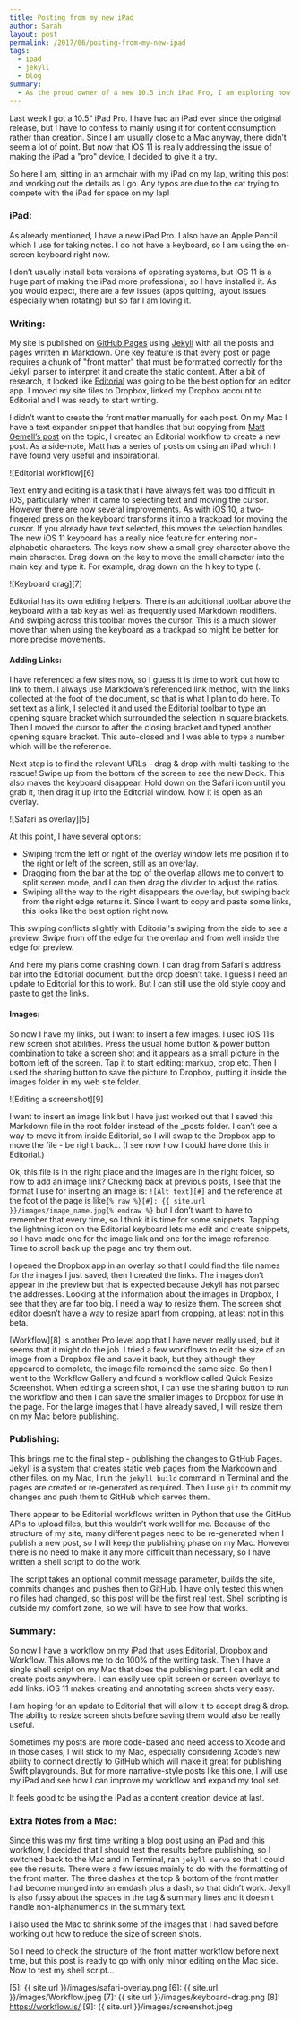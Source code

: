 ```yaml
---
title: Posting from my new iPad
author: Sarah
layout: post
permalink: /2017/06/posting-from-my-new-ipad
tags:
  - ipad 
  - jekyll
  - blog
summary:
  - As the proud owner of a new 10.5 inch iPad Pro, I am exploring how to create blog posts while away from my Mac.
---
```


Last week I got a 10.5” iPad Pro. I have had an iPad ever since the original release, but I have to confess to mainly using it for content consumption rather than creation. Since I am usually close to a Mac anyway, there didn’t seem a lot of point. But now that iOS 11 is really addressing the issue of making the iPad a "pro" device, I decided to give it a try.

So here I am, sitting in an armchair with my iPad on my lap, writing this post and working out the details as I go. Any typos are due to the cat trying to compete with the iPad for space on my lap!

### iPad:

As already mentioned, I have a new iPad Pro. I also have an Apple Pencil which I use for taking notes. I do not have a keyboard, so I am using the on-screen keyboard right now. 

I don’t usually install beta versions of operating systems, but iOS 11 is a huge  part of making the iPad more professional, so I have installed it. As you would expect, there are a few issues (apps quitting, layout issues especially when rotating) but so far I am loving it.

### Writing:

My site is published on [GitHub Pages][1] using [Jekyll][2] with all the posts and pages written in Markdown. One key feature is that every post or page requires a chunk of "front matter" that must be formatted correctly for the Jekyll parser to interpret it and create the static content. After a bit of research, it looked like [Editorial][3] was going to be the best option for an editor app. I moved my site files to Dropbox, linked my Dropbox account to Editorial and I was ready to start writing.

I didn’t want to create the front matter manually for each post. On my Mac I have a text expander snippet that handles that but copying from [Matt Gemell’s post][4] on the topic, I created an Editorial workflow to create a new post. As a side-note, Matt has a series of posts on using an iPad which I have found very useful and inspirational.

![Editorial workflow][6]

Text entry and editing is a task that I have always felt was too difficult in iOS, particularly when it came to selecting text and moving the cursor. However there are now several improvements. As with iOS 10, a two-fingered press on the keyboard transforms it into a trackpad for moving the cursor. If you already have text selected, this moves the selection handles. The new iOS 11 keyboard has a really nice feature for entering non-alphabetic characters. The keys now show a small grey character above the main character. Drag down on the key to move the small character into the main key and type it. For example, drag down on the h key to type (.

![Keyboard drag][7]

Editorial has its own editing helpers. There is an additional toolbar above the keyboard with a tab key as well as frequently used Markdown modifiers. And swiping across this toolbar moves the cursor. This is a much slower move than when using the keyboard as a trackpad so might be better for more precise movements.

#### Adding Links:

I have referenced a few sites now, so I guess it is time to work out how to link to them. I always use Markdown’s  referenced link method, with the links collected at the foot of the document, so that is what I plan to do here. To set text as a link, I selected it and used the Editorial toolbar to type an opening square bracket which surrounded the selection in square brackets. Then I moved the cursor to after the closing bracket and typed another opening square bracket. This auto-closed and I was able to type a number which will be the reference.

Next step is to find the relevant URLs - drag & drop with multi-tasking to the rescue! Swipe up from the bottom of the screen to see the new Dock. This also makes the keyboard disappear. Hold down on the Safari icon until you grab it, then drag it up into the Editorial window. Now it is open as an overlay. 

![Safari as overlay][5]

At this point, I have several options:

* Swiping from the left or right of the overlay window lets me position it to the right or left of the screen, still as an overlay.
* Dragging from the bar at the top of the overlap allows me to convert to split screen mode, and I can then drag the divider to adjust the ratios.
* Swiping all the way to the right disappears the overlay, but swiping back from the right edge returns it. Since I want to copy and paste some links, this looks like the best option right now.

This swiping conflicts slightly with Editorial's swiping from the side to see a preview. Swipe from off the edge for the overlap and from well inside the edge for preview.

And here my plans come crashing down. I can drag from Safari's address bar into the Editorial document, but the drop doesn’t take. I guess I need an update to Editorial for this to work. But I can still use the old style copy and paste to get the links.

#### Images:

So now I have my links, but I want to insert a few images. I used iOS 11’s new screen shot abilities. Press the usual home button & power button combination to take a screen shot and it appears as a small picture in the bottom left of the screen. Tap it to start editing: markup, crop etc. Then I used the sharing button to save the picture to Dropbox, putting it inside the images folder in my web site folder.

![Editing a screenshot][9]

I want to insert an image link but I have just worked out that I saved this Markdown file in the root folder instead of the _posts folder. I can’t see a way to move it from inside Editorial, so I will swap to the Dropbox app to move the file - be right back...  (I see now how I could have done this in Editorial.)

Ok, this file is in the right place and the images are in the right folder, so how to add an image link? Checking back at previous posts, I see that the format I use for inserting an image is: `![Alt text][#]` and the reference at the foot of the page is like`{% raw %}[#]: {{ site.url }}/images/image_name.jpg{% endraw %}` but I don’t want to have to remember that every time, so I think it is time for some snippets. Tapping the lightning icon on the Editorial keyboard lets me edit and create snippets, so I have made one for the image link and one for the image reference. Time to scroll back up the page and try them out.

I opened the Dropbox app in an overlay so that I could find the file names for the images I just saved, then I created the links. The images don’t appear in the preview but that is expected because Jekyll has not parsed the addresses. Looking at the information about the images in Dropbox, I see that they are far too big. I need a way to resize them. The screen shot editor doesn’t have a way to resize apart from cropping, at least not in this beta.

[Workflow][8] is another Pro level app that I have never really used, but it seems that it might do the job. I tried a few workflows to edit the size of an image from a Dropbox file and save it back, but they although they appeared to complete, the image file remained the same size. So then I went to the Workflow Gallery and found a workflow called Quick Resize Screenshot. When editing a screen shot, I can use the sharing button to run the workflow and then I can save the smaller images to Dropbox for use in the page. For the large images that I have already saved, I will resize them on my Mac before publishing.

### Publishing:

This brings me to the final step - publishing the changes to GitHub Pages. Jekyll is a system that creates static web pages from the Markdown and other files. on my Mac, I run the `jekyll build` command in Terminal and the pages are created or re-generated as required. Then I use `git` to commit my changes and push them to GitHub which serves them.

There appear to be Editorial workflows written in Python that use the GitHub APIs to upload files, but this wouldn’t work well for me. Because of the structure of my site, many different pages need to be re-generated when I publish a new post, so I will keep the publishing phase on my Mac. However there is no need to make it any more difficult than necessary, so I have written a shell script to do the work.

The script takes an optional commit message parameter, builds the site, commits changes and pushes then to GitHub. I have only tested this when no files had changed, so this post will be the first real test. Shell scripting is outside my comfort zone, so we will have to see how that works.

### Summary:

So now I have a workflow on my iPad that uses Editorial, Dropbox and Workflow. This allows me to do 100% of the writing task. Then I have a single shell script on my Mac that does the publishing part. I can edit and create posts anywhere. I can easily use split screen or screen overlays to add links. iOS 11 makes creating and annotating screen shots very easy.

I am hoping for an update to Editorial that will allow it to accept drag & drop. The ability to resize screen shots before saving them would also be really useful.

Sometimes my posts are more code-based and need access to Xcode and in those cases, I will stick to my Mac, especially considering Xcode’s new ability to connect directly to GitHub which will make it great for publishing Swift playgrounds. But for more narrative-style posts like this one, I will use my iPad and see how I can improve my workflow and expand my tool set. 

It feels good to be using the iPad as a content creation device at last.

### Extra Notes from a Mac:

Since this was my first time writing a blog post using an iPad and this workflow, I decided that I should test the results before publishing, so I switched back to the Mac and in Terminal, ran `jekyll serve` so that I could see the results. There were a few issues mainly to do with the formatting of the front matter. The three dashes at the top & bottom of the front matter had become munged into an emdash plus a dash, so that didn’t work. Jekyll is also fussy about the spaces in the tag & summary lines and it doesn't handle non-alphanumerics in the summary text.

I also used the Mac to shrink some of the images that I had saved before working out how to reduce the size of screen shots.

So I need to check the structure of the front matter workflow before next time, but this post is ready to go with only minor editing on the Mac side. Now to test my shell script...

[1]: https://pages.github.com/
[2]: http://jekyllrb.com/
[3]: http://omz-software.com/editorial/
[4]: http://mattgemmell.com/using-the-ipad-for-blogging-with-jekyll/
[5]: {{ site.url }}/images/safari-overlay.png
[6]: {{ site.url }}/images/Workflow.jpeg
[7]: {{ site.url }}/images/keyboard-drag.png
[8]: https://workflow.is/
[9]: {{ site.url }}/images/screenshot.jpeg
